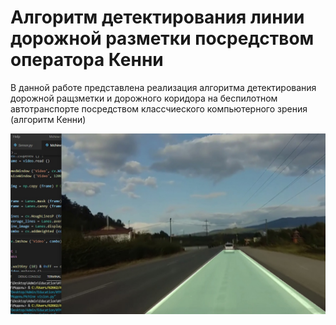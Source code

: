 # Алгоритм детектирования линии дорожной разметки посредством оператора Кенни

В данной работе представлена реализация алгоритма детектирования дорожной ращзметки и дорожного коридора на беспилотном автотранспорте посредством классчиеского компьютерного зрения (алгоритм Кенни)


![alt text](Result.jpg)


